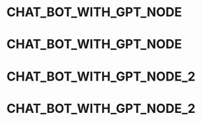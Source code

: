 # CHAT_BOT_WITH_GPT_NODE
# CHAT_BOT_WITH_GPT_NODE
# CHAT_BOT_WITH_GPT_NODE_2
# CHAT_BOT_WITH_GPT_NODE_2
